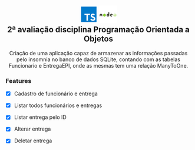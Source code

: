 <h2 align="center">
  <div>
    <img src="file_type_typescript_official_icon_130107.png"> 
    <img src="nodejs_original_wordmark_logo_icon_146412.png">
   </div>
  2ª avaliação disciplina Programação Orientada a Objetos
</h2>

<p align="center">Criação de uma aplicação capaz de armazenar as informações passadas pelo insomnia no banco de dados SQLite, contando com as tabelas Funcionario e EntregaEPI, onde as mesmas tem uma relação ManyToOne.</p>

### Features

- [x] Cadastro de funcionário e entrega
- [x] Listar todos funcionários e entregas
- [x] Listar entrega pelo ID
- [x] Alterar entrega
- [x] Deletar entrega 

